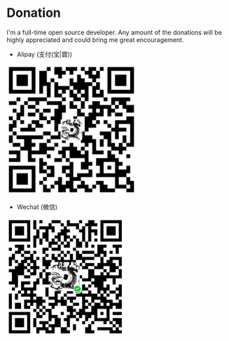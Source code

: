# Donation

I'm a full-time open source developer. Any amount of the donations will be highly appreciated and could bring me great encouragement.

* Alipay (支付(宝|寶))

![qr_alipay](img/qr_alipay.png)

* Wechat (微信)

![qr_wechat](img/qr_wechat.png)
